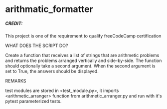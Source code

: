 # arithmatic_formatter

#####  CREDIT:  ####
This project is one of the requirement to qualify freeCodeCamp <Scientific Computing with Python> certification



WHAT DOES THE SCRIPT DO?

Create a function that receives a list of strings that are arithmetic problems and returns the problems arranged vertically and side-by-side. 
The function should optionally take a second argument. 
When the second argument is set to True, the answers should be displayed.



REMARKS

test modules are stored in <test_module.py>, it imports <arithmetic_arranger> function from arithmetic_arranger.py and run with it's pytest parameterized tests.

